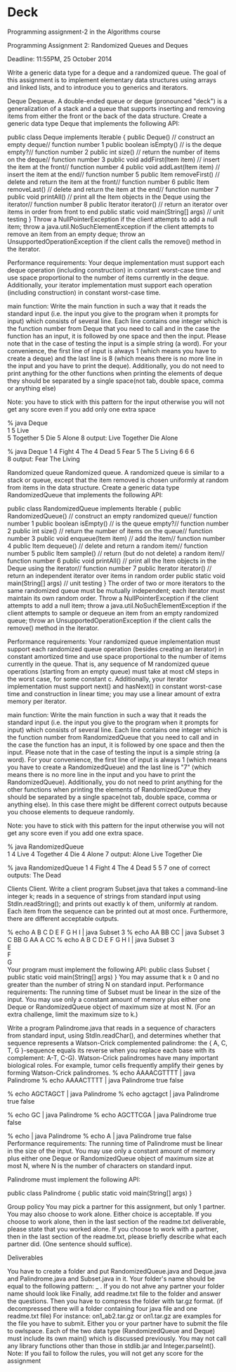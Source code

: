 Deck
====

Programming assignment-2 in the Algorithms course

Programming Assignment 2:  Randomized Queues and Deques

Deadline: 11:55PM, 25 October 2014

Write a generic data type for a deque and a randomized queue. The goal of this assignment is to implement elementary data structures using arrays and linked lists, and to introduce you to generics and iterators. 

Deque
Dequeue. A double-ended queue or deque (pronounced "deck") is a generalization of a stack and a queue that supports inserting and removing items from either the front or the back of the data structure. Create a generic data type Deque that implements the following API:

public class Deque<Item> implements Iterable<Item> {
   public Deque()                           // construct an empty deque// function number 1
   public boolean isEmpty()                 // is the deque empty?// function number 2
   public int size()                        // return the number of items on the deque// function number 3
   public void addFirst(Item item)          // insert the item at the front// function number 4
   public void addLast(Item item)           // insert the item at the end// function number 5
   public Item removeFirst()                // delete and return the item at the front// function number 6
   public Item removeLast()                 // delete and return the item at the end// function number 7
   public void printAll()  // print all the Item objects in the Deque using the iterator// function number 8
   public Iterator<Item> iterator()         // return an iterator over items in order from front to end
   public static void main(String[] args)   // unit testing
}
Throw a NullPointerException if the client attempts to add a null item; throw a java.util.NoSuchElementException if the client attempts to remove an item from an empty deque; throw an UnsupportedOperationException if the client calls the remove() method in the iterator.

Performance requirements:  Your deque implementation must support each deque operation (including construction) in constant worst-case time and use space proportional to the number of items currently in the deque. Additionally, your iterator implementation must support each operation (including construction) in constant worst-case time.

main function:  Write the main function in such a way that it reads the standard input (i.e. the input you give to the program when it prompts for input) which consists of several line. Each line contains one integer which is the function number from Deque that you need to call and in the case the function has an input, it is followed by one space and then the input. Please note that in the case of testing the input is a simple string (a word).
For your convenience, the first line of input is always 1 (which means you have to create a deque) and the last line is 8 (which means there is no more line in the input and you have to print the deque). Additionally, you do not need to print anything for the other functions
when printing the elements of deque they should be separated by a single space(not tab, double space, comma or anything else) 

Note: you have to stick with this pattern for the input otherwise you will not get any score even if you add only one extra space

% java Deque       
1
5 Live                                            
5 Together
5 Die
5 Alone
8
output:
Live Together Die Alone
                                               
% java Deque
1
4 Fight
4 The
4 Dead
5 Fear
5 The
5 Living
6
6
6                                            
8
output:
Fear The Living                                              


Randomized queue
Randomized queue. A randomized queue is similar to a stack or queue, except that the item removed is chosen uniformly at random from items in the data structure. Create a generic data type RandomizedQueue that implements the following API:

public class RandomizedQueue<Item> implements Iterable<Item> {
   public RandomizedQueue()                 // construct an empty randomized queue// function number 1
   public boolean isEmpty()                 // is the queue empty?// function number 2
   public int size()                        // return the number of items on the queue// function number 3
   public void enqueue(Item item)           // add the item// function number 4
   public Item dequeue()                    // delete and return a random item// function number 5
   public Item sample()                     // return (but do not delete) a random item// function number 6
   public void printAll()  // print all the Item objects in the Deque using the iterator// function number 7
   public Iterator<Item> iterator()         // return an independent iterator over items in random order
   public static void main(String[] args)   // unit testing
}
The order of two or more iterators to the same randomized queue must be mutually independent; each iterator must maintain its own random order. Throw a NullPointerException if the client attempts to add a null item; throw a java.util.NoSuchElementException if the client attempts to sample or dequeue an item from an empty randomized queue; throw an UnsupportedOperationException if the client calls the remove() method in the iterator.

Performance requirements:  Your randomized queue implementation must support each randomized queue operation (besides creating an iterator) in constant amortized time and use space proportional to the number of items currently in the queue. That is, any sequence of M randomized queue operations (starting from an empty queue) must take at most cM steps in the worst case, for some constant c. Additionally, your iterator implementation must support next() and hasNext() in constant worst-case time and construction in linear time; you may use a linear amount of extra memory per iterator.

main function:  Write the main function in such a way that it reads the standard input (i.e. the input you give to the program when it prompts for input) which consists of several line. Each line contains one integer which is the function number from RandomizedQueue that you need to call and in the case the function has an input, it is followed by one space and then the input. Please note that in the case of testing the input is a simple string (a word).
For your convenience, the first line of input is always 1 (which means you have to create a RandomizedQueue) and the last line is "7" (which means there is no more line in the input and you have to print the RandomizedQueue). Additionally, you do not need to print anything for the other functions
when printing the elements of RandomizedQueue they should be separated by a single space(not tab, double space, comma or anything else). In this case there might be different correct outputs because you choose elements to dequeue randomly.

Note: you have to stick with this pattern for the input otherwise you will not get any score even if you add one extra space.

% java RandomizedQueue       
1
4 Live
4 Together
4 Die
4 Alone
7
output:
Alone Live Together Die
                                               
% java RandomizedQueue
1
4 Fight
4 The
4 Dead
5
5
7
one of correct outputs:
The Dead                                              


Clients
Client. Write a client program Subset.java that takes a command-line integer k; reads in a sequence of strings from standard input using StdIn.readString(); and prints out exactly k of them, uniformly at random. Each item from the sequence can be printed out at most once. Furthermore, there are different acceptable outputs.

% echo A B C D E F G H I | java Subset 3       % echo AA BB CC  | java Subset 3
C                                              BB
G                                              AA
A                                              CC
% echo A B C D E F G H I | java Subset 3       
E                                              
F                                              
G                                              
Your program must implement the following API:
public class Subset {
   public static void main(String[] args)
}
You may assume that k ≥ 0 and no greater than the number of string N on standard input.
Performance requirements:  The running time of Subset must be linear in the size of the input. You may use only a constant amount of memory plus either one Deque or RandomizedQueue object of maximum size at most N. (For an extra challenge, limit the maximum size to k.)

Write a program Palindrome.java that reads in a sequence of characters from standard input, using StdIn.readChar(), and determines whether that sequence represents a Watson-Crick complemented palindrome: the { A, C, T, G }-sequence equals its reverse when you replace each base with its complement: A-T, C-G). Watson-Crick palindromes have many important biological roles. For example, tumor cells frequently amplify their genes by forming Watson-Crick palindromes.
% echo AAAACGTTTT | java Palindrome            % echo AAAACTTTT | java Palindrome
true                                           false

% echo AGCTAGCT | java Palindrome              % echo agctagct | java Palindrome
true                                           false

% echo GC | java Palindrome                    % echo AGCTTCGA | java Palindrome
true                                           false

% echo | java Palindrome                       % echo A | java Palindrome
true                                           false
Performance requirements:  The running time of Palindrome must be linear in the size of the input. You may use only a constant amount of memory plus either one Deque or RandomizedQueue object of maximum size at most N, where N is the number of characters on standard input.

Palindrome must implement the following API:

public class Palindrome {
   public static void main(String[] args)
}


Group policy
You may pick a partner for this assignment, but only 1 partner. You may also choose to work alone. Either choice is acceptable. 
If you choose to work alone, then in the last section of the readme.txt deliverable, please state that you worked alone. If you choose to work with a partner, then in the last section of the readme.txt, please briefly describe what each partner did. (One sentence should suffice). 

Deliverables

You have to create a folder and put RandomizedQueue.java and Deque.java and Palindrome.java and Subset.java in it. Your folder's name should be equal to the following pattern: <your net id>_<your partner netid> . If you do not ahve any partner your folder name should look like <your net id> 
Finally, add readme.txt file to the folder and answer the questions. 
Then you have to compress the folder with tar.gz format. (if decompressed there will a folder containing four java file and one readme.txt file) For instance: on1_ab2.tar.gz or on1.tar.gz are examples for the file you have to submit.
Either you or your partner have to submit the file to owlspace. 
Each of the two data type (RandomizedQueue and Deque) must include its own main() which is discussed previously. You may not call any library functions other than those in stdlib.jar and Integer.parseInt(). Note: If you fail to follow the rules, you will not get any score for the assignment